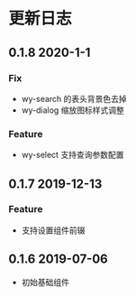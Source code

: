 # 更新日志

## 0.1.8 2020-1-1

### Fix

- wy-search 的表头背景色去掉
- wy-dialog 缩放图标样式调整

### Feature

- wy-select 支持查询参数配置

## 0.1.7 2019-12-13

### Feature

- 支持设置组件前辍

## 0.1.6  2019-07-06

- 初始基础组件

